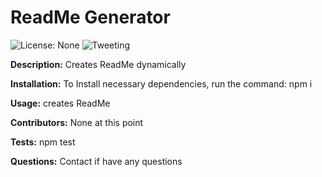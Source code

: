 
# ReadMe Generator

![License: None](https://img.shields.io/badge/License-None-brightgreen) ![Tweeting](https://img.shields.io/twitter/url/http/shields.io.svg?style=social)

__Description:__
Creates ReadMe dynamically

__Installation:__
To Install necessary dependencies, run the command: npm i

__Usage:__
creates ReadMe

__Contributors:__
None at this point

__Tests:__
npm test

__Questions:__
Contact if have any questions

